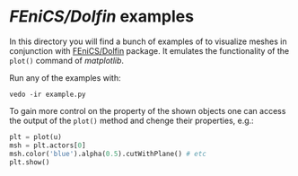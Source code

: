 # _FEniCS/Dolfin_ examples
In this directory you will find a bunch of examples of to visualize meshes in conjunction with 
[FEniCS/Dolfin](https://fenicsproject.org/) package.
It emulates the functionality of the `plot()` command of *matplotlib*.

Run any of the examples with:

`vedo -ir example.py`

To gain more control on the property of the shown objects one can access the output of the `plot()`
method and chenge their properties, e.g.:
```python
plt = plot(u)
msh = plt.actors[0]
msh.color('blue').alpha(0.5).cutWithPlane() # etc
plt.show()
```
